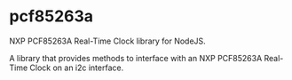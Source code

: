 # pcf85263a

NXP PCF85263A Real-Time Clock library for NodeJS.

A library that provides methods to interface with an NXP PCF85263A Real-Time Clock
on an i2c interface.
